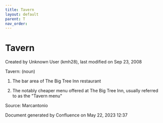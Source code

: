 ```yaml
---
title: Tavern
layout: default
parent: T
nav_order:
---
```


# Tavern

Created by  Unknown User (kmh28), last modified on Sep 23, 2008

Tavern: (noun)

1. The bar area of The Big Tree Inn restaurant

2. The notably cheaper menu offered at The Big Tree Inn, usually referred to as the &quot;Tavern menu&quot;

Source: Marcantonio 

Document generated by Confluence on May 22, 2023 12:37


